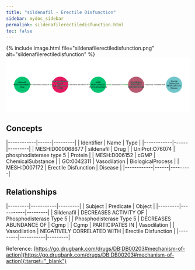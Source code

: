 ```yaml
---
title: "sildenafil - Erectile Disfunction"
sidebar: mydoc_sidebar
permalink: sildenafilerectiledisfunction.html
toc: false 
---
```


{% include image.html file="sildenafilerectiledisfunction.png" alt="sildenafilerectiledisfunction" %}![Path Visualization](/images/sildenafilerectiledisfunction.png)

## Concepts

|------------|------|---------|
| Identifier | Name | Type    |
|------------|------|---------|
| MESH:D000068677 | sildenafil | Drug |
| UniProt:O76074 | phosphodisterase type 5 | Protein |
| MESH:D006152 | cGMP | ChemicalSubstance |
| GO:0042311 | Vasodilation | BiologicalProcess |
| MESH:D007172 | Erectile Disfunction | Disease |
|------------|------|---------|

## Relationships

|---------|-----------|---------|
| Subject | Predicate | Object  |
|---------|-----------|---------|
| Sildenafil | DECREASES ACTIVITY OF | Phosphodisterase Type 5 |
| Phosphodisterase Type 5 | DECREASES ABUNDANCE OF | Cgmp |
| Cgmp | PARTICIPATES IN | Vasodilation |
| Vasodilation | NEGATIVELY CORRELATED WITH | Erectile Disfunction |
|---------|-----------|---------|

Reference: [https://go.drugbank.com/drugs/DB:DB00203#mechanism-of-action](https://go.drugbank.com/drugs/DB:DB00203#mechanism-of-action){:target="_blank"}